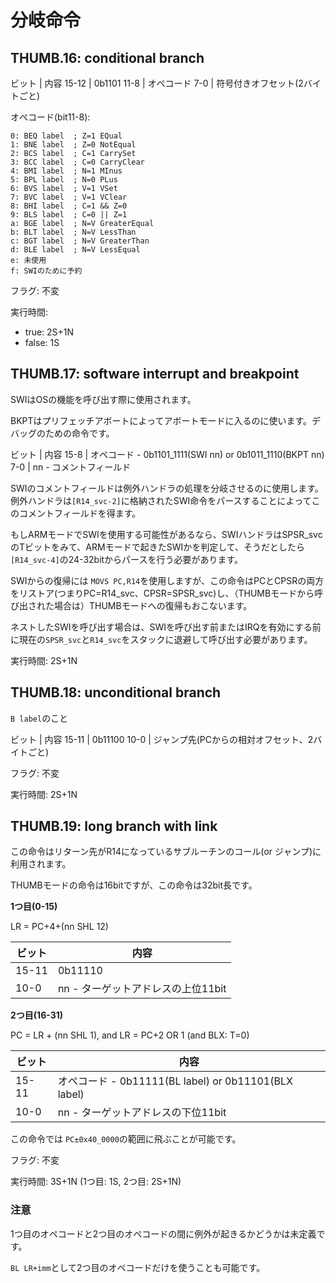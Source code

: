 # 分岐命令

## THUMB.16: conditional branch

ビット | 内容
15-12 | 0b1101
11-8 | オペコード
7-0 | 符号付きオフセット(2バイトごと)

オペコード(bit11-8):

```
0: BEQ label  ; Z=1 EQual
1: BNE label  ; Z=0 NotEqual
2: BCS label  ; C=1 CarrySet
3: BCC label  ; C=0 CarryClear
4: BMI label  ; N=1 MInus
5: BPL label  ; N=0 PLus
6: BVS label  ; V=1 VSet
7: BVC label  ; V=1 VClear
8: BHI label  ; C=1 && Z=0
9: BLS label  ; C=0 || Z=1
a: BGE label  ; N=V GreaterEqual
b: BLT label  ; N=V LessThan
c: BGT label  ; N=V GreaterThan
d: BLE label  ; N=V LessEqual
e: 未使用
f: SWIのために予約
```

フラグ: 不変

実行時間: 

- true: 2S+1N
- false: 1S

## THUMB.17: software interrupt and breakpoint

SWIはOSの機能を呼び出す際に使用されます。 

BKPTはプリフェッチアボートによってアボートモードに入るのに使います。デバッグのための命令です。

ビット | 内容
15-8 | オペコード - 0b1101_1111(SWI nn) or 0b1011_1110(BKPT nn)
7-0 | nn - コメントフィールド

SWIのコメントフィールドは例外ハンドラの処理を分岐させるのに使用します。例外ハンドラは`[R14_svc-2]`に格納されたSWI命令をパースすることによってこのコメントフィールドを得ます。

もしARMモードでSWIを使用する可能性があるなら、SWIハンドラはSPSR_svcのTビットをみて、ARMモードで起きたSWIかを判定して、そうだとしたら`[R14_svc-4]`の24-32bitからパースを行う必要があります。

SWIからの復帰には `MOVS PC,R14`を使用しますが、この命令はPCとCPSRの両方をリストア(つまりPC=R14_svc、CPSR=SPSR_svc)し、（THUMBモードから呼び出された場合は）THUMBモードへの復帰もおこないます。

ネストしたSWIを呼び出す場合は、SWIを呼び出す前またはIRQを有効にする前に現在の`SPSR_svc`と`R14_svc`をスタックに退避して呼び出す必要があります。

実行時間: 2S+1N

## THUMB.18: unconditional branch

`B label`のこと

ビット | 内容
15-11 | 0b11100
10-0 | ジャンプ先(PCからの相対オフセット、2バイトごと)

フラグ: 不変

実行時間: 2S+1N

## THUMB.19: long branch with link

この命令はリターン先がR14になっているサブルーチンのコール(or ジャンプ)に利用されます。

THUMBモードの命令は16bitですが、この命令は32bit長です。

**1つ目(0-15)**

LR = PC+4+(nn SHL 12)

ビット | 内容
-- | --
15-11 | 0b11110
10-0 | nn - ターゲットアドレスの上位11bit

**2つ目(16-31)**

PC = LR + (nn SHL 1), and LR = PC+2 OR 1 (and BLX: T=0)

ビット | 内容
-- | --
15-11 | オペコード - 0b11111(BL label) or 0b11101(BLX label)
10-0 | nn - ターゲットアドレスの下位11bit

この命令では `PC±0x40_0000`の範囲に飛ぶことが可能です。

フラグ: 不変

実行時間: 3S+1N (1つ目: 1S, 2つ目: 2S+1N)

### 注意

1つ目のオペコードと2つ目のオペコードの間に例外が起きるかどうかは未定義です。

`BL LR+imm`として2つ目のオペコードだけを使うことも可能です。
